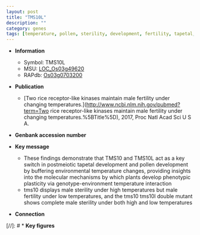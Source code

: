 ```yaml
---
layout: post
title: "TMS10L"
description: ""
category: genes
tags: [temperature, pollen, sterility, development, fertility, tapetal, pollen development, male sterility]
---
```


* **Information**  
    + Symbol: TMS10L  
    + MSU: [LOC_Os03g49620](http://rice.plantbiology.msu.edu/cgi-bin/ORF_infopage.cgi?orf=LOC_Os03g49620)  
    + RAPdb: [Os03g0703200](http://rapdb.dna.affrc.go.jp/viewer/gbrowse_details/irgsp1?name=Os03g0703200)  

* **Publication**  
    + [Two rice receptor-like kinases maintain male fertility under changing temperatures.](http://www.ncbi.nlm.nih.gov/pubmed?term=Two rice receptor-like kinases maintain male fertility under changing temperatures.%5BTitle%5D), 2017, Proc Natl Acad Sci U S A.

* **Genbank accession number**  

* **Key message**  
    + These findings demonstrate that TMS10 and TMS10L act as a key switch in postmeiotic tapetal development and pollen development by buffering environmental temperature changes, providing insights into the molecular mechanisms by which plants develop phenotypic plasticity via genotype-environment temperature interaction
    + tms10 displays male sterility under high temperatures but male fertility under low temperatures, and the tms10 tms10l double mutant shows complete male sterility under both high and low temperatures

* **Connection**  

[//]: # * **Key figures**  


